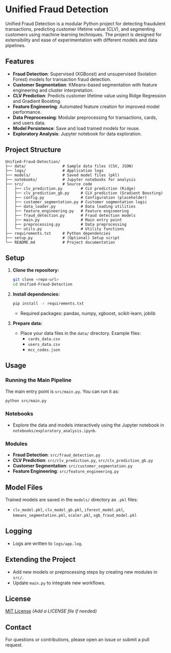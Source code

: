 # Unified Fraud Detection

Unified Fraud Detection is a modular Python project for detecting fraudulent transactions, predicting customer lifetime value (CLV), and segmenting customers using machine learning techniques. The project is designed for extensibility and ease of experimentation with different models and data pipelines.

## Features
- **Fraud Detection**: Supervised (XGBoost) and unsupervised (Isolation Forest) models for transaction fraud detection.
- **Customer Segmentation**: KMeans-based segmentation with feature engineering and cluster interpretation.
- **CLV Prediction**: Predicts customer lifetime value using Ridge Regression and Gradient Boosting.
- **Feature Engineering**: Automated feature creation for improved model performance.
- **Data Preprocessing**: Modular preprocessing for transactions, cards, and users data.
- **Model Persistence**: Save and load trained models for reuse.
- **Exploratory Analysis**: Jupyter notebook for data exploration.

## Project Structure
```
Unified-Fraud-Detection/
├── data/                # Sample data files (CSV, JSON)
├── logs/                # Application logs
├── models/              # Saved model files (pkl)
├── notebooks/           # Jupyter notebooks for analysis
├── src/                 # Source code
│   ├── clv_prediction.py        # CLV prediction (Ridge)
│   ├── clv_prediction_gb.py     # CLV prediction (Gradient Boosting)
│   ├── config.py                # Configuration (placeholder)
│   ├── customer_segmentation.py # Customer segmentation logic
│   ├── data_loader.py           # Data loading utilities
│   ├── feature_engineering.py   # Feature engineering
│   ├── fraud_detection.py       # Fraud detection models
│   ├── main.py                  # Main entry point
│   ├── preprocessing.py         # Data preprocessing
│   └── utils.py                 # Utility functions
├── requirements.txt     # Python dependencies
├── setup.py             # (Optional) Setup script
└── README.md            # Project documentation
```

## Setup
1. **Clone the repository:**
   ```bash
   git clone <repo-url>
   cd Unified-Fraud-Detection
   ```
2. **Install dependencies:**
   ```bash
   pip install -r requirements.txt
   ```
   - Required packages: pandas, numpy, xgboost, scikit-learn, joblib

3. **Prepare data:**
   - Place your data files in the `data/` directory. Example files:
     - `cards_data.csv`
     - `users_data.csv`
     - `mcc_codes.json`

## Usage

### Running the Main Pipeline
The main entry point is `src/main.py`. You can run it as:
```bash
python src/main.py
```

### Notebooks
- Explore the data and models interactively using the Jupyter notebook in `notebooks/exploratory_analysis.ipynb`.

### Modules
- **Fraud Detection**: `src/fraud_detection.py`
- **CLV Prediction**: `src/clv_prediction.py`, `src/clv_prediction_gb.py`
- **Customer Segmentation**: `src/customer_segmentation.py`
- **Feature Engineering**: `src/feature_engineering.py`

## Model Files
Trained models are saved in the `models/` directory as `.pkl` files:
- `clv_model.pkl`, `clv_model_gb.pkl`, `iforest_model.pkl`, `kmeans_segmentation.pkl`, `scaler.pkl`, `xgb_fraud_model.pkl`

## Logging
- Logs are written to `logs/app.log`.

## Extending the Project
- Add new models or preprocessing steps by creating new modules in `src/`.
- Update `main.py` to integrate new workflows.

## License
[MIT License](LICENSE) *(Add a LICENSE file if needed)*

## Contact
For questions or contributions, please open an issue or submit a pull request. 